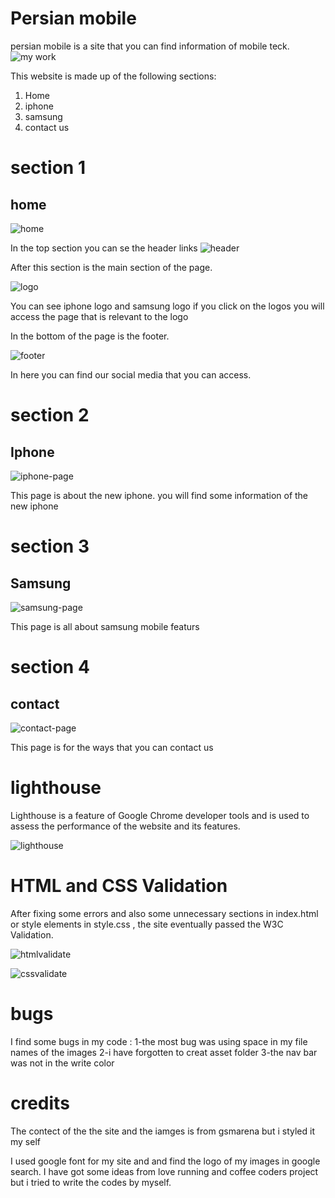 # Persian mobile 

persian mobile is a site that you can find information of mobile teck.
![my work](assets/css/image/my-work.png)
 
This website is made up of the following sections:

1.	Home
2.	iphone
3.	samsung
4.  contact us

# section 1

## home
![home](assets/image/home.png)

In the top section you can se the header links
![header](assets/image/header.png)

After this section is the main section of the page. 

![logo](assets/image/logo.png)

You can see iphone logo and samsung logo if you click on the logos you will access the page that is relevant to the logo

In the bottom of the page is the footer.

![footer](assets/image/footer.png)

In here you can find our social media that you can access.

# section 2

## Iphone

![iphone-page](assets/image/iphone-page.png)

This page is about the new iphone. you will find some information of the new iphone 

# section 3

## Samsung

![samsung-page](assets/image/samsung-page.png)

This page is all about samsung mobile featurs 

# section 4

## contact

![contact-page](assets/image/contact-page.png)

This page is for the ways that you can contact us

# lighthouse

Lighthouse is a feature of Google Chrome developer tools and is used to assess the performance of the website and its features.

![lighthouse](assets/image/lighthouse.png)



# HTML and CSS Validation

After fixing some errors and also some unnecessary sections in index.html or style elements in style.css , the site eventually passed the W3C Validation.

![htmlvalidate](assets/image/htmlvalidate.png)

![cssvalidate](assets/image/cssvalidat.png)

# bugs
I find some bugs in my code :
1-the most bug was using space in my file names of the images 
2-i have forgotten to creat asset folder
3-the nav bar was not in the write color 
# credits

The contect of the the site and the iamges is from gsmarena but i styled it my self 

I used google font for my site and and find the logo of my images in google search.
I have got some ideas from love running and coffee coders project but i tried to write the codes by myself.
